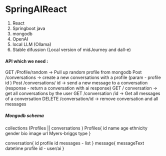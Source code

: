 # SpringAIReact



1. React
2. Springboot java
3. mongodb
4. OpenAI
5. local LLM (Ollama)
6. Stable difussion (Local version of midJourney and dall-e)


#### API which we need : ######
GET /Profile/random -> Pull up random profile from mongodb
Post /conversations -> create a new conversations with a profile (param - profile id )
Post /conversations/ id  -> send a new message to a conversation (response - return a conversation with ai response)
GET / conversation -> get all conversations by the user 
GET /conversation /id -> Get all messages of a conversation
DELETE /conversation/id -> remove conversation and all messages 

##### Mongodb schema ###
collections (Profiles || conversations )
Profiles{ 
    id
    name
    age 
    ethnicity 
    gender
    bio
    image url
    Myers-briggs type
}

conversation{
    id
    profile id 
    messages - list
}
message{
    messageText
    datetime
    profile id - user/ai
}
